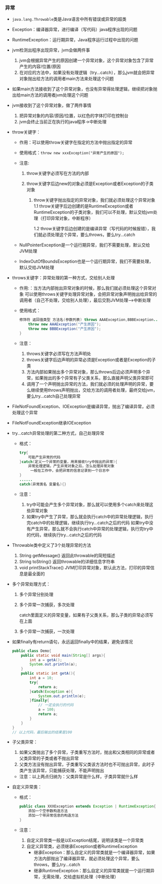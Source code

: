 ### 异常

- `java.lang.Throwable`类是Java语言中所有错误或异常的超类

- Exception：编译器异常，进行编译（写代码）java程序出现的问题

- RuntimeException：运行期异常，Java程序运行过程中出现的问题

- jvm检测出程序出现异常，jvm会做两件事
  1. jvm会根据异常产生的原因创建一个异常对象，这个异常对象包含了异常产生的内容/位置/原因
  2. 在对应的方法中，如果没有处理逻辑（try...catch），那么jvm就会把异常对象抛出给方法的调用者main方法来处理这个问题
  
- 如果main方法接收到了这个异常对象，也没有异常得处理逻辑，继续把对象抛出给main方法的调用者jvm处理这个问题

- jvm接收到了这个异常对象，做了两件事情
  1. 把异常对象的内容/原因/位置，以红色的字体打印在控制台
  2. jvm会终止当前正在执行的java程序->中断处理
  
- throw关键字：

  - 作用：可以使用throw关键字在指定的方法中抛出指定的异常

  - 使用格式：`throw new xxxException("异常产生的原因");`

  - 注意:

    1.  throw关键字必须写在方法的内部

    2. throw关键字后边new的对象必须是Exception或者Exception的子类对象

       1. throw关键字抛出指定的异常对象，我们就必须处理这个异常对象
          1.1 throw关键字后边创建的是RuntimeException或者RuntimeException的子类对象，我们可以不处理，默认交给jvm处理（打印异常对象，中断程序）

          1.2 throw关键字后边创建的是编译异常（写代码的时候报错），我们就必须处理这个异常，要么throws，要么try...catch

  - NullPointerException是一个运行期异常，我们不需要处理，默认交给JVM处理

  - IndexOutOfBoundsException也是一个运行期异常，我们不需要处理，默认交给JVM处理

- throws关键字：异常处理的第一种方式，交给别人处理

  - 作用:：当方法内部抛出异常对象的时候，那么我们就必须处理这个异常对象
    可以使用throws关键字处理异常对象，会把异常对象声明抛出给异常的调用者（自己不处理，交给别人处理），最后交割JVM处理-->中断处理

  - 使用格式： 

    ~~~java
    修饰符 返回值类型 方法名(参数列表) throws AAAException,BBBException...{
        throw new AAAException("产生原因");
        throw new BBBException("产生原因");
    }
    ~~~

  - 注意：
    1. throws关键字必须写在方法声明处
    2. throws关键字后边声明的异常必须是Exception或者是Exception的子类
    3. 方法内部如果抛出多个异常对象，那么throws后边必须声明多个异常，如果抛出的多个异常有子父类关系，那么直接声明父类异常即可
    4. 调用了一个声明抛出异常的方法，我们就必须的处理声明的异常，要么继续使用throws声明抛出，交给方法的调用者处理，最终交给jvm，要么try...catch自己处理异常

- FileNotFoundException、IOException是编译异常，抛出了编译异常，必须处理这个异常

- FileNotFoundException继承IOException

- try...catch异常处理的第二种方式，自己处理异常

  - 格式：

    ~~~java
    try{
        可能产生异常的代码
    }catch(定义一个异常的变量，用来接收try中抛出的异常){
        异常处理逻辑，产生异常对象之后，怎么处理异常对象
         一般在工作中，会把异常的信息记录到一个日志中
    }
    ......
    catch(异常类名 变量名){}
    ~~~

  - 注意：
    1. try中可能会产生多个异常对象，那么就可以使用多个catch来处理这些异常对象
    2. 如果try中产生了异常，那么就会执行catch中的异常处理逻辑，执行完catch中的处理逻辑，继续执行try...catch之后的代码
       如果try中没有产生异常，那么就不会执行catch中异常的处理逻辑，执行完try中的代码，继续执行try...catch之后的代码

- Throwable类中定义了3个处理异常的方法

  1. String getMessage()  返回此throwable的简短描述
  2. String toString() 返回throwable的详细信息字符串
  3. void printStackTrace() JVM打印异常对象，默认此方法，打印的异常信息是最全面的

- 多个异常处理方式：

  1. 多个异常分别处理

  2. 多个异常一次捕获，多次处理

     catch里面定义的异常变量，如果有子父类关系，那么子类的异常必须写在上面

  3. 多个异常一次捕获，一次处理

- 如果finally有return语句，永远返回finally中的结果，避免该情况

  ~~~java
  public class Demo{
      public static void main(String[] args){
          int a = getA();
          System.out.println(a);
      }
      public static int getA(){
          int a = 10;
          try{
              return a;
          }catch(Exception e){
              System.out.println(e);
          }finally{
              // 一定会执行的代码
              a = 100;
              return a;              
          }
      }
  }
  // 以上代码，最后输出的结果是100
  ~~~

- 子父类异常：

  1. 如果父类抛出了多个异常，子类重写方法时，抛出和父类相同的异常或者父类异常的子类或者不抛出异常
  2. 父类方法没有抛出异常，子类重写父类该方法时也不可抛出异常，此时子类产生该异常，只能捕获处理，不能声明抛出

  - 注意：以上两点归纳为：父类异常是什么样，子类异常就什么样

- 自定义异常类：

  - 格式：

    ~~~java
    public class XXXException extends Exception | RuntimeException{
        添加一个空参数构造方法
        添加一个带异常信息的构造方法
    }
    ~~~

  - 注意：
    1. 自定义异常类一般是以Exception结尾，说明该类是一个异常类
    2. 自定义异常类，必须继承Exception或者RuntimeException
       - 继承Exception：那么自定义的异常类就是一个编译器异常，如果方法内部抛出了编译器异常，就必须处理这个异常，要么throws，要么try...catch
       - 继承RuntimeException：那么自定义的异常类就是一个运行期异常，无需处理，交给虚拟机处理（中断处理）

